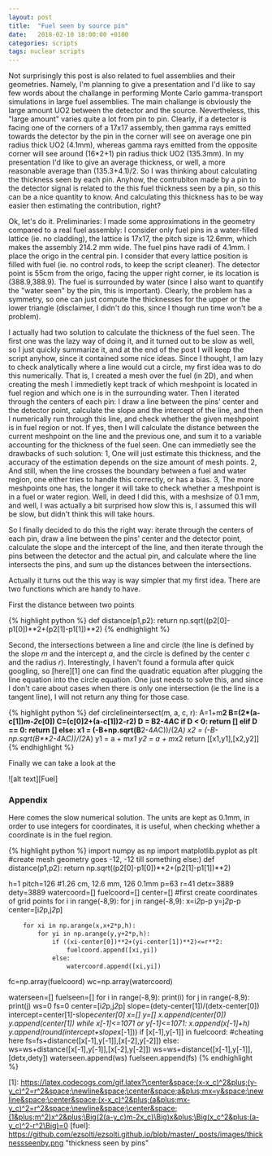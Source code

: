 ```yaml
---
layout: post
title:  "Fuel seen by source pin"
date:   2018-02-10 18:00:00 +0100
categories: scripts
tags: nuclear scripts
---
```


Not surprisingly this post is also related to fuel assemblies and their geometries. Namely, I'm planning to give a presentation and I'd like to say few words about the challange in performing Monte Carlo gamma-transport simulations in large fuel assemblies. The main challange is obviously the large amount UO2 between the detector and the source. Nevertheless, this "large amount" varies quite a lot from pin to pin. Clearly, if a detector is facing one of the corners of a 17x17 assembly, then gamma rays emitted towards the detector by the pin in the corner will see on average one pin radius thick UO2 (4.1mm), whereas gamma rays emitted from the opposite corner will see around (16*2+1) pin radius thick UO2 (135.3mm). In my presentation I'd like to give an average thickness, or well, a more reasonable average than (135.3+4.1)/2. So I was thinking about calculating the thickness seen by each pin. Anyhow, the contrubiton made by a pin to the detector signal is related to the this fuel thickness seen by a pin, so this can be a nice quantity to know. And calculating this thickness has to be way easier then estimating the contribution, right?



Ok, let's do it. Preliminaries: I made some approximations in the geometry compared to a real fuel assembly: I consider only fuel pins in a water-filled lattice (ie. no cladding), the lattice is 17x17, the pitch size is 12.6mm, which makes the assembly 214.2 mm wide. The fuel pins have radii of 4.1mm. I place the origo in the central pin. I consider that every lattice position is filled with fuel (ie. no control rods, to keep the script cleaner). The detector point is 55cm from the origo, facing the upper right corner, ie its location is (388.9,388.9). The fuel is surrounded by water (since I also want to quantify the "water seen" by the pin, this is important). Clearly, the problem has a symmetry, so one can just compute the thicknesses for the upper or the lower triangle (disclaimer, I didn't do this, since I though run time won't be a problem).

I actually had two solution to calculate the thickness of the fuel seen. The first one was the lazy way of doing it, and it turned out to be slow as well, so I just quickly summarize it, and at the end of the post I will keep the script anyhow, since it contained some nice ideas. Since I thought, I am lazy to check analytically where a line would cut a circle, my first idea was to do this numerically. That is, I created a mesh over the fuel (in 2D), and when creating the mesh I immedietly kept track of which meshpoint is located in fuel region and which one is in the surrounding water. Then I iterated through the centers of each pin: I draw a line between the pins' center and the detector point, calculate the slope and the intercept of the line, and then I numerically run through this line, and check whether the given meshpoint is in fuel region or not. If yes, then I will calculate the distance between the current meshpoint on the line and the previous one, and sum it to a variable accounting for the thickness of the fuel seen. One can immedietly see the drawbacks of such solution: 1, One will just estimate this thickness, and the accuracy of the estimation depends on the size amount of mesh points. 2, And still, when the line crosses the boundary between a fuel and water region, one either tries to handle this correctly, or has a bias. 3, The more meshpoints one has, the longer it will take to check whether a meshpoint is in a fuel or water region. Well, in deed I did this, with a meshsize of 0.1 mm, and well, I was actually a bit surprised how slow this is, I assumed this will be slow, but didn't think this will take hours.

So I finally decided to do this the right way: iterate through the centers of each pin, draw a line between the pins' center and the detector point, calculate the slope and the intercept of the line, and then iterate through the pins between the detector and the actual pin, and calculate where the line intersects the pins, and sum up the distances between the intersections.

Actually it turns out the this way is way simpler that my first idea. There are two functions which are handy to have.

First the distance between two points

{% highlight python %}
def distance(p1,p2):
    return np.sqrt((p2[0]-p1[0])**2+(p2[1]-p1[1])**2)
{% endhighlight %}

Second, the intersections between a line and circle (the line is defined by the slope _m_ and the intercept _a_, and the circle is defined by the center _c_ and the radius _r_). Interestingly, I haven't found a formula after quick googling, so [here][1] one can find the quadratic equation after plugging the line equation into the circle equation. One just needs to solve this, and since I don't care about cases when there is only one intersection (ie the line is a tangent line), I will not return any thing for those case.

{% highlight python %}
def circlelineintersect(m, a, c, r):
    A=1+m**2
    B=(2*(a-c[1])*m-2*c[0])
    C=(c[0]**2+(a-c[1])**2-r**2)
    D = B**2-4*A*C
    if D < 0:
        return []
    elif D == 0:
        return []
    else:
        x1 = (-B+np.sqrt(B**2-4*A*C))/(2*A)
        x2 = (-B-np.sqrt(B**2-4*A*C))/(2*A)
        y1 = a + m*x1
        y2 = a + m*x2
        return [[x1,y1],[x2,y2]]
{% endhighlight %}

Finally we can take a look at the

![alt text][Fuel]
### Appendix

Here comes the slow numerical solution. The units are kept as 0.1mm, in order to use integers for coordinates, it is useful, when checking whether a coordinate is in the fuel region.

{% highlight python %}
import numpy as np
import matplotlib.pyplot as plt
#create mesh geometry goes -12, -12 till something else:)
def distance(p1,p2):
    return np.sqrt((p2[0]-p1[0])**2+(p2[1]-p1[1])**2)
    
h=1
pitch=126  #1.26 cm, 12.6 mm, 126 0.1mm
p=63
r=41
detx=3889
dety=3889
watercoord=[]
fuelcoord=[]
center=[]
#first create coordinates of grid points
for i in range(-8,9):
    for j in range(-8,9):
        x=i*2*p-p
        y=j*2*p-p
        center=[i*2*p,j*2*p]
        
        for xi in np.arange(x,x+2*p,h):
            for yi in np.arange(y,y+2*p,h):
                if ((xi-center[0])**2+(yi-center[1])**2)<=r**2:
                    fuelcoord.append([xi,yi])
                else:
                    watercoord.append([xi,yi])
fc=np.array(fuelcoord)
wc=np.array(watercoord)


waterseen=[]
fuelseen=[]
for i in range(-8,9):
    print(i)
    for j in range(-8,9):
        print(j)
        ws=0
        fs=0
        center=[i*2*p,j*2*p]
        slope=(dety-center[1])/(detx-center[0])
        intercept=center[1]-slope*center[0]
        x=[]
        y=[]
        x.append(center[0])
        y.append(center[1])
        while x[-1]<=1071 or y[-1]<=1071:
            x.append(x[-1]+h)
            y.append(round(intercept+slope*x[-1]))
            if [x[-1],y[-1]] in fuelcoord:  #cheating here
                fs=fs+distance([x[-1],y[-1]],[x[-2],y[-2]])
            else:
                ws=ws+distance([x[-1],y[-1]],[x[-2],y[-2]])
        ws=ws+distance([x[-1],y[-1]],[detx,dety])
        waterseen.append(ws)
        fuelseen.append(fs)
{% endhighlight %}

[1]: https://latex.codecogs.com/gif.latex?\center&space;(x-x_c)^2&plus;(y-y_c)^2=r^2&space;\newline&space;\center&space;a&plus;mx=y&space;\newline&space;\center&space;(x-x_c)^2&plus;(a&plus;mx-y_c)^2=r^2&space;\newline&space;\center&space;(1&plus;m^2)x^2&plus;\Big(2(a-y_c)m-2x_c)\Big)x&plus;\Big(x_c^2&plus;(a-y_c)^2-r^2\Big)=0
[fuel]: https://github.com/ezsolti/ezsolti.github.io/blob/master/_posts/images/thicknessseenby.png "thickness seen by pins"


